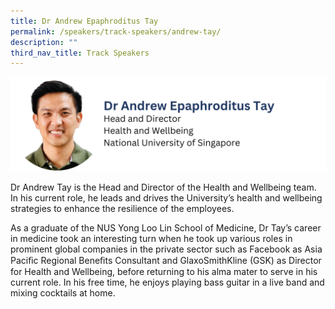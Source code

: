 ```yaml
---
title: Dr Andrew Epaphroditus Tay
permalink: /speakers/track-speakers/andrew-tay/
description: ""
third_nav_title: Track Speakers
---
```

<div style="display: flex; flex-wrap: wrap;">
  <div style="flex-basis: 100%; max-width: 100%;">
    <img alt="track speakers 1" src="/images/SpeakersPhoto/andrewtayv0.png">
  </div>
</div>

Dr Andrew Tay is the Head and Director of the Health and Wellbeing team. In his current role, he leads and drives the University’s health and wellbeing strategies to enhance the resilience of the employees.

As a graduate of the NUS Yong Loo Lin School of Medicine, Dr Tay’s career in medicine took an interesting turn when he took up various roles in prominent global companies in the private sector such as Facebook as Asia Paciﬁc Regional Beneﬁts Consultant and GlaxoSmithKline (GSK) as Director for Health and Wellbeing, before returning to his alma mater to serve in his current role. In his free time, he enjoys playing bass guitar in a live band and mixing cocktails at home.